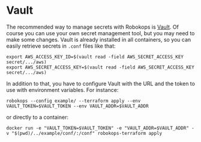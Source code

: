 # Vault
The recommended way to manage secrets with Robokops is [Vault](https://www.vaultproject.io/). Of course you can use your own secret management tool, but you may need to make some changes.
Vault is already installed in all containers, so you can easily retrieve secrets in `.conf` files like that:
```
export AWS_ACCESS_KEY_ID=$(vault read -field AWS_SECRET_ACCESS_KEY secret/.../aws)
export AWS_SECRET_ACCESS_KEY=$(vault read -field AWS_SECRET_ACCESS_KEY secret/.../aws)
```
In addition to that, you have to configure Vault with the URL and the token to use with environment variables. For instance:
```
robokops --config example/ --terraform apply --env VAULT_TOKEN=$VAULT_TOKEN --env VAULT_ADDR=$VAULT_ADDR
``` 
or directly to a container:
```
docker run -e "VAULT_TOKEN=$VAULT_TOKEN" -e "VAULT_ADDR=$VAULT_ADDR" -v "$(pwd)/../example/conf/:/conf" robokops-terraform apply
```
